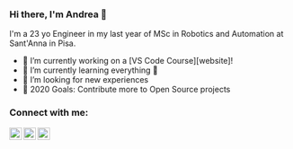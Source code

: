 ### Hi there, I'm Andrea 👋
I'm a 23 yo Engineer in my last year of MSc in Robotics and Automation at Sant'Anna in Pisa.

- 🔭 I’m currently working on a [VS Code Course][website]!
- 🌱 I’m currently learning everything 🤣
- 👯 I’m looking for new experiences
- 🥅 2020 Goals: Contribute more to Open Source projects

### Connect with me:

[<img align="left" alt="codeSTACKr | Twitter" width="22px" src="https://cdn.jsdelivr.net/npm/simple-icons@v3/icons/twitter.svg" />][twitter]
[<img align="left" alt="codeSTACKr | LinkedIn" width="22px" src="https://cdn.jsdelivr.net/npm/simple-icons@v3/icons/linkedin.svg" />][linkedin]
[<img align="left" alt="codeSTACKr | Instagram" width="22px" src="https://cdn.jsdelivr.net/npm/simple-icons@v3/icons/instagram.svg" />][instagram]

<br />

[twitter]: https://twitter.com/codeSTACKr
[instagram]: https://www.instagram.com/andreacamiletto/
[linkedin]: https://www.linkedin.com/in/abcamiletto/
